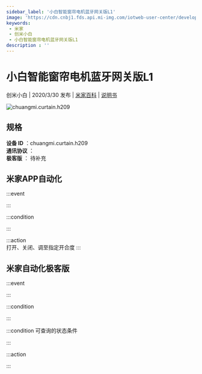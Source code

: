```yaml
---
sidebar_label: '小白智能窗帘电机蓝牙网关版L1'
image: 'https://cdn.cnbj1.fds.api.mi-img.com/iotweb-user-center/developer_1679071134504K0zjqDYj.png?GalaxyAccessKeyId=AKVGLQWBOVIRQ3XLEW&Expires=9223372036854775807&Signature=GatxkGa4G8fEcWNs2dVaOAREYKI='
keywords: 
 - 米家
 - 创米小白
 - 小白智能窗帘电机蓝牙网关版L1
description : ''
---
```

# 小白智能窗帘电机蓝牙网关版L1

创米小白 | 2020/3/30 发布 | [米家百科](https://home.mi.com/webapp/content/baike/product/index.html?model=chuangmi.curtain.h209) | [说明书](https://home.mi.com/views/introduction.html?model=chuangmi.curtain.h209&region=cn)

![chuangmi.curtain.h209](https://cdn.cnbj1.fds.api.mi-img.com/iotweb-user-center/developer_1679071134504K0zjqDYj.png?GalaxyAccessKeyId=AKVGLQWBOVIRQ3XLEW&Expires=9223372036854775807&Signature=GatxkGa4G8fEcWNs2dVaOAREYKI=)

## 规格  
> 
**设备 ID** ：chuangmi.curtain.h209  
**通讯协议** ：  
**极客版**  ： 待补充 


## 米家APP自动化  

:::event  

:::

:::condition  

:::

:::action   
打开、关闭、调至指定开合度
:::

## 米家自动化极客版  

:::event  

:::

:::condition  

:::

:::condition 可查询的状态条件  

:::

:::action  

:::

        
